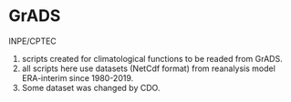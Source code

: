 # GrADS
INPE/CPTEC
1. scripts created for climatological functions to be readed from GrADS.
2. all scripts here use datasets (NetCdf format) from reanalysis model ERA-interim since 1980-2019.
3. Some dataset was changed by CDO.
